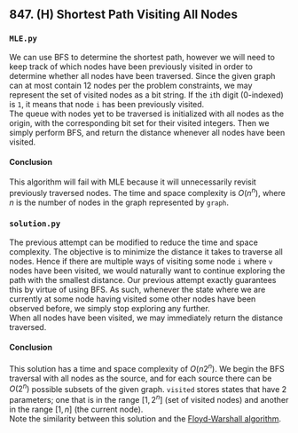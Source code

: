 ## 847. (H) Shortest Path Visiting All Nodes

### `MLE.py`
We can use BFS to determine the shortest path, however we will need to keep track of which nodes have been previously visited in order to determine whether all nodes have been traversed. Since the given graph can at most contain 12 nodes per the problem constraints, we may represent the set of visited nodes as a bit string. If the `i`th digit (0-indexed) is `1`, it means that node `i` has been previously visited.  
The queue with nodes yet to be traversed is initialized with all nodes as the origin, with the corresponding bit set for their visited integers. Then we simply perform BFS, and return the distance whenever all nodes have been visited.  

#### Conclusion
This algorithm will fail with MLE because it will unnecessarily revisit previously traversed nodes. The time and space complexity is $O(n^n)$, where $n$ is the number of nodes in the graph represented by `graph`.  
  

### `solution.py`
The previous attempt can be modified to reduce the time and space complexity. The objective is to minimize the distance it takes to traverse all nodes. Hence if there are multiple ways of visiting some node `i` where `v` nodes have been visited, we would naturally want to continue exploring the path with the smallest distance. Our previous attempt exactly guarantees this by virtue of using BFS. As such, whenever the state where we are currently at some node having visited some other nodes have been observed before, we simply stop exploring any further.  
When all nodes have been visited, we may immediately return the distance traversed.  

#### Conclusion
This solution has a time and space complexity of $O(n2^n)$. We begin the BFS traversal with all nodes as the source, and for each source there can be $O(2^n)$ possible subsets of the given graph. `visited` stores states that have 2 parameters; one that is in the range $[1, 2^n]$ (set of visited nodes) and another in the range $[1, n]$ (the current node).  
Note the similarity between this solution and the [Floyd-Warshall algorithm](https://en.wikipedia.org/wiki/Floyd%E2%80%93Warshall_algorithm).  

